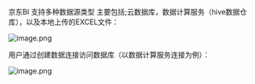 京东BI 支持多种数据源类型 主要包括;云数据库，数据计算服务（hive数据仓库），以及本地上传的EXCEL文件：

![image.png](https://img1.jcloudcs.com/cms/2c02f18c-15ac-439b-8f72-cca1dc5797c320180514215815.png)

用户通过创建数据连接访问数据库（以数据计算服务连接为例）：

![image.png](https://img1.jcloudcs.com/cms/f54a4613-91b3-448d-80b0-bad330e863e120180514215930.png)